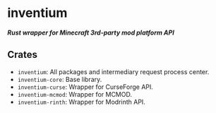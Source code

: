 # inventium
***Rust wrapper for Minecraft 3rd-party mod platform API***

## Crates
- `inventium`: All packages and intermediary request process center.
- `inventium-core`: Base library.
- `inventium-curse`: Wrapper for CurseForge API.
- `inventium-mcmod`: Wrapper for MCMOD.
- `inventium-rinth`: Wrapper for Modrinth API.